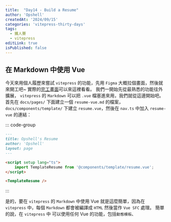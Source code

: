 ```yaml
---
title:  "Day14 - Build a Resume"
author: 'Opshell'
createdAt: '2024/09/15'
categories: 'vitepress-thirty-days'
tags:
  - 鐵人賽
  - vitepress
editLink: true
isPublished: false
---
```


## 在 Markdown 中使用 Vue

今天來用個人履歷來嘗試 `vitepress` 的功能，先用 `Figma` 大概拉個畫面，然後就來開工吧~
實際的[完工畫面](https://opshell.github.io/resume-layout.html)可以來這裡看看。
我們一開始先從最熟悉的功能往外擴展， `vitepress` 的 `Markdown` 可以把 `.vue` 檔塞進來用，我們就從這邊開始吧。
首先在 `docs/pages/` 下面建立一個 `resume-vue.md` 的檔案，`docs/components/template/` 下建立 `resume.vue`，然後在 `nav.ts` 中加入 `resume-vue` 的連結：

::: code-group
```md [resume-vue.md]
---
title: Opshell's Resume
author: 'Opshell'
layout: page
---

<script setup lang="ts">
    import TemplateResume from '@components/template/resume.vue';
</script>

<TemplateResume />
```
:::

是的，要在 `vitepress` 的 `Markdown` 中使用 Vue 就是這麼簡單，因為在 `vitepress` 中，每個 `Markdown` 都會被編譯成 `HTML` 然後當作 `Vue SFC` 處理。
簡單的說，在 `vitepress` 中 可以使用任何 Vue 的功能，包括`動態模板`、<script> 和 import `Vue Component`。

::: tip SSR
https://vitepress.dev/zh/guide/using-vue
:::

## Markdown 中 auto import component
咦奇怪? 不是昨天才說可以自動 import `component` 了嗎? 為什麼這邊不加 import 的 script 會沒東西呢?
爬了一下文件，原來少了這行參數：
```ts
import Components from 'unplugin-vue-components/vite';

export default defineConfig({
    vite: {
        plugins: [
            Components({
                dirs: ['./components'], // 指定components位置 預設是'src/components'
                dts: './types/components.d.ts', // .d.ts生成位置
                extensions: ['vue'],
                include: [/\.vue$/, /\.vue\?vue/, /\.md$/], // allow auto import and register components used in markdown // [!code ++]
                directoryAsNamespace: true, // 允許子目錄作為命名空間
                resolvers: [] // 解析規則
            })
        ]
    }
});
```
`include` 是在決定，auto import 的 `component` 可以用在哪，加入了 `/\.md$/` 後就可以不用宣告囉~

::: code-group
```vue [resume.vue]
<script setup lang="ts">

</script>

<template>
    <article class="article-block">
        <div class="left-block"></div>
        <hr class="divider" />
        <div class="right-block"></div>
    </article>
</template>

<style lang="scss">

</style>
```
:::

img import

public image

svg

svg sprite
